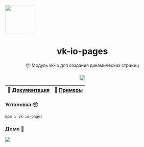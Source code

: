 <img src="https://raw.githubusercontent.com/negezor/vk-io/master/docs/logo.svg" width="95">

<h1 align="center">
    <b>vk-io-pages</b>
</h1>
<p align="center">
  📦 Модуль vk-io для создания динамических страниц
  <br>
  <br>
  <a href="https://www.npmjs.com/package/vk-io-pages">
    <img src="https://badge.fury.io/js/vk-io-pages.svg" alt="npm version" height="18">
  </a>
  
  | 📖 [Документация](https://mrzillagold.github.io/vk-io-pages/index.html) | 🤖 [Примеры](examples) |
  | ---------------------------------------------------------------------- | ---------------------- |
  
</p>

### Установка 📦
`npm i vk-io-pages`

### Демо 🎥
<img src="https://github.com/MrZillaGold/vk-io-pages/raw/master/.github/demo.gif">
